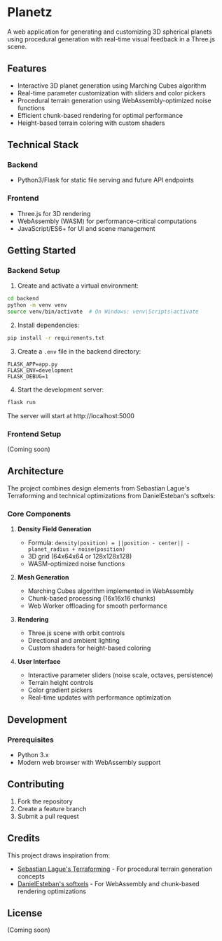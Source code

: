 # Planetz

A web application for generating and customizing 3D spherical planets using procedural generation with real-time visual feedback in a Three.js scene.

## Features

- Interactive 3D planet generation using Marching Cubes algorithm
- Real-time parameter customization with sliders and color pickers
- Procedural terrain generation using WebAssembly-optimized noise functions
- Efficient chunk-based rendering for optimal performance
- Height-based terrain coloring with custom shaders

## Technical Stack

### Backend
- Python3/Flask for static file serving and future API endpoints

### Frontend
- Three.js for 3D rendering
- WebAssembly (WASM) for performance-critical computations
- JavaScript/ES6+ for UI and scene management

## Getting Started

### Backend Setup

1. Create and activate a virtual environment:
```bash
cd backend
python -m venv venv
source venv/bin/activate  # On Windows: venv\Scripts\activate
```

2. Install dependencies:
```bash
pip install -r requirements.txt
```

3. Create a `.env` file in the backend directory:
```
FLASK_APP=app.py
FLASK_ENV=development
FLASK_DEBUG=1
```

4. Start the development server:
```bash
flask run
```

The server will start at http://localhost:5000

### Frontend Setup

(Coming soon)

## Architecture

The project combines design elements from Sebastian Lague's Terraforming and technical optimizations from DanielEsteban's softxels:

### Core Components

1. **Density Field Generation**
   - Formula: `density(position) = ||position - center|| - planet_radius + noise(position)`
   - 3D grid (64x64x64 or 128x128x128)
   - WASM-optimized noise functions

2. **Mesh Generation**
   - Marching Cubes algorithm implemented in WebAssembly
   - Chunk-based processing (16x16x16 chunks)
   - Web Worker offloading for smooth performance

3. **Rendering**
   - Three.js scene with orbit controls
   - Directional and ambient lighting
   - Custom shaders for height-based coloring

4. **User Interface**
   - Interactive parameter sliders (noise scale, octaves, persistence)
   - Terrain height controls
   - Color gradient pickers
   - Real-time updates with performance optimization

## Development

### Prerequisites
- Python 3.x
- Modern web browser with WebAssembly support

## Contributing

1. Fork the repository
2. Create a feature branch
3. Submit a pull request

## Credits

This project draws inspiration from:
- [Sebastian Lague's Terraforming](https://github.com/SebLague/Terraforming) - For procedural terrain generation concepts
- [DanielEsteban's softxels](https://github.com/danielesteban/softxels) - For WebAssembly and chunk-based rendering optimizations

## License

(Coming soon) 